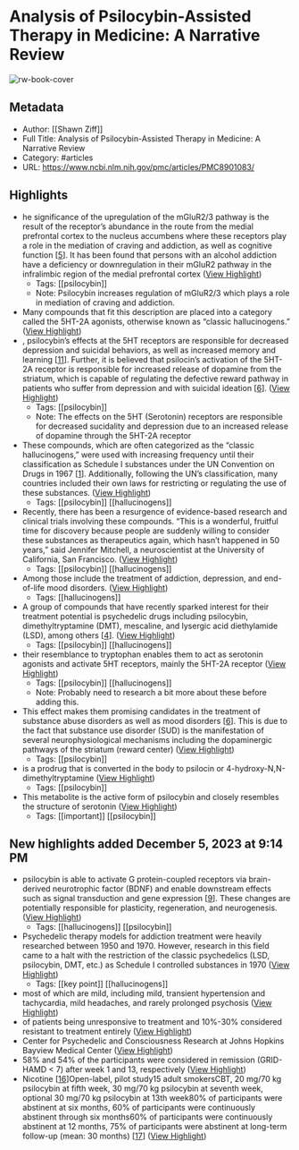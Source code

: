 # Analysis of Psilocybin-Assisted Therapy in Medicine: A Narrative Review

![rw-book-cover](https://www.ncbi.nlm.nih.gov/corehtml/pmc/pmcgifs/pmc-card-share.jpg?_=0)

## Metadata
- Author: [[Shawn Ziff]]
- Full Title: Analysis of Psilocybin-Assisted Therapy in Medicine: A Narrative Review
- Category: #articles
- URL: https://www.ncbi.nlm.nih.gov/pmc/articles/PMC8901083/

## Highlights
- he significance of the upregulation of the mGluR2/3 pathway is the result of the receptor’s abundance in the route from the medial prefrontal cortex to the nucleus accumbens where these receptors play a role in the mediation of craving and addiction, as well as cognitive function [[5](https://www.ncbi.nlm.nih.gov/pmc/articles/PMC8901083/#REF5)]. It has been found that persons with an alcohol addiction have a deficiency or downregulation in their mGluR2 pathway in the infralimbic region of the medial prefrontal cortex ([View Highlight](https://read.readwise.io/read/01hg260h012h7se5mmxwgnw3nc))
    - Tags: [[psilocybin]] 
    - Note: Psilocybin increases regulation of mGluR2/3 which plays a role in mediation of craving and addiction.
- Many compounds that fit this description are placed into a category called the 5HT-2A agonists, otherwise known as “classic hallucinogens.” ([View Highlight](https://read.readwise.io/read/01hg1dqvqfjpq81dcp827rqbmf))
- , psilocybin’s effects at the 5HT receptors are responsible for decreased depression and suicidal behaviors, as well as increased memory and learning [[11](https://www.ncbi.nlm.nih.gov/pmc/articles/PMC8901083/#REF11)]. Further, it is believed that psilocin’s activation of the 5HT-2A receptor is responsible for increased release of dopamine from the striatum, which is capable of regulating the defective reward pathway in patients who suffer from depression and with suicidal ideation [[6](https://www.ncbi.nlm.nih.gov/pmc/articles/PMC8901083/#REF6)]. ([View Highlight](https://read.readwise.io/read/01hg25z55cc4qev22k2empgwkw))
    - Tags: [[psilocybin]] 
    - Note: The effects on the 5HT (Serotonin) receptors are responsible for decreased sucidality and depression due to an increased release of dopamine through the 5HT-2A receptor
- These compounds, which are often categorized as the “classic hallucinogens,” were used with increasing frequency until their classification as Schedule I substances under the UN Convention on Drugs in 1967 [[1](https://www.ncbi.nlm.nih.gov/pmc/articles/PMC8901083#REF1)]. Additionally, following the UN’s classification, many countries included their own laws for restricting or regulating the use of these substances. ([View Highlight](https://read.readwise.io/read/01hg1dy2ecgzxpntzaasfs6ac6))
    - Tags: [[psilocybin]] [[hallucinogens]] 
- Recently, there has been a resurgence of evidence-based research and clinical trials involving these compounds. “This is a wonderful, fruitful time for discovery because people are suddenly willing to consider these substances as therapeutics again, which hasn’t happened in 50 years,” said Jennifer Mitchell, a neuroscientist at the University of California, San Francisco. ([View Highlight](https://read.readwise.io/read/01hg1e21d02hcccgpw88s56dwn))
    - Tags: [[psilocybin]] [[hallucinogens]] 
- Among those include the treatment of addiction, depression, and end-of-life mood disorders. ([View Highlight](https://read.readwise.io/read/01hg1e2sydm0r6n6wngx7z8q81))
    - Tags: [[hallucinogens]] 
- A group of compounds that have recently sparked interest for their treatment potential is psychedelic drugs including psilocybin, dimethyltryptamine (DMT), mescaline, and lysergic acid diethylamide (LSD), among others [[4](https://www.ncbi.nlm.nih.gov/pmc/articles/PMC8901083#REF4)]. ([View Highlight](https://read.readwise.io/read/01hg1e3y7skfr9e188945ej240))
    - Tags: [[psilocybin]] [[hallucinogens]] 
- their resemblance to tryptophan enables them to act as serotonin agonists and activate 5HT receptors, mainly the 5HT-2A receptor ([View Highlight](https://read.readwise.io/read/01hg1e4nagdj7qmp5ef1vtr6qc))
    - Tags: [[psilocybin]] [[hallucinogens]] 
    - Note: Probably need to research a bit more about these before adding this.
- This effect makes them promising candidates in the treatment of substance abuse disorders as well as mood disorders [[6](https://www.ncbi.nlm.nih.gov/pmc/articles/PMC8901083#REF6)]. This is due to the fact that substance use disorder (SUD) is the manifestation of several neurophysiological mechanisms including the dopaminergic pathways of the striatum (reward center) ([View Highlight](https://read.readwise.io/read/01hg1e6n8npr2zy5kas9afkc4a))
    - Tags: [[psilocybin]] 
- is a prodrug that is converted in the body to psilocin or 4-hydroxy-N,N-dimethyltryptamine ([View Highlight](https://read.readwise.io/read/01hg1e8va5rqkcy92dz8d6vn92))
    - Tags: [[psilocybin]] 
- This metabolite is the active form of psilocybin and closely resembles the structure of serotonin ([View Highlight](https://read.readwise.io/read/01hg1eaamabfcq0ne6g5vdq2x4))
    - Tags: [[important]] [[psilocybin]] 
## New highlights added December 5, 2023 at 9:14 PM
- psilocybin is able to activate G protein-coupled receptors via brain-derived neurotrophic factor (BDNF) and enable downstream effects such as signal transduction and gene expression [[9](https://www.ncbi.nlm.nih.gov/pmc/articles/PMC8901083/#REF9)]. These changes are potentially responsible for plasticity, regeneration, and neurogenesis. ([View Highlight](https://read.readwise.io/read/01hg26dkhvk7q8gq65f6qtjjg5))
    - Tags: [[hallucinogens]] [[psilocybin]] 
- Psychedelic therapy models for addiction treatment were heavily researched between 1950 and 1970. However, research in this field came to a halt with the restriction of the classic psychedelics (LSD, psilocybin, DMT, etc.) as Schedule I controlled substances in 1970 ([View Highlight](https://read.readwise.io/read/01hg26fh6nvv6dg84rmrwgnb24))
    - Tags: [[key point]] [[hallucinogens]] 
- most of which are mild, including mild, transient hypertension and tachycardia, mild headaches, and rarely prolonged psychosis ([View Highlight](https://read.readwise.io/read/01hg2db0c278mtxms1f7h4jmpe))
- of patients being unresponsive to treatment and 10%-30% considered resistant to treatment entirely ([View Highlight](https://read.readwise.io/read/01hg4sdm6p4kw9q8y20h24k9v8))
- Center for Psychedelic and Consciousness Research at Johns Hopkins Bayview Medical Center ([View Highlight](https://read.readwise.io/read/01hg4srbz1jzpmjgkw3e94a53a))
- 58% and 54% of the participants were considered in remission (GRID-HAMD < 7) after week 1 and 13, respectively ([View Highlight](https://read.readwise.io/read/01hg4szbey9kfenpytnvrgcqg9))
- Nicotine [[16](https://www.ncbi.nlm.nih.gov/pmc/articles/PMC8901083#REF16)]Open-label, pilot study15 adult smokersCBT, 20 mg/70 kg psilocybin at fifth week, 30 mg/70 kg psilocybin at seventh week, optional 30 mg/70 kg psilocybin at 13th week80% of participants were abstinent at six months, 60% of participants were continuously abstinent through six months60% of participants were continuously abstinent at 12 months, 75% of participants were abstinent at long-term follow-up (mean: 30 months) [[17](https://www.ncbi.nlm.nih.gov/pmc/articles/PMC8901083#REF17)] ([View Highlight](https://read.readwise.io/read/01hg25bwdad899q6xva1kv41q5))
